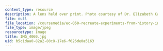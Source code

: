 ```yaml
---
content_type: resource
description: A lens held over print. Photo courtesy of Dr. Elizabeth Cavicchi.
file: null
file_location: /coursemedia/ec-050-recreate-experiments-from-history-inform-the-future-from-the-past-galileo-january-iap-2010/b5c1daa082a280c817e6f026de0a5163_IMG_4060.jpg
file_type: image/jpeg
resourcetype: Image
title: IMG_4060.jpg
uid: b5c1daa0-82a2-80c8-17e6-f026de0a5163
---
```

